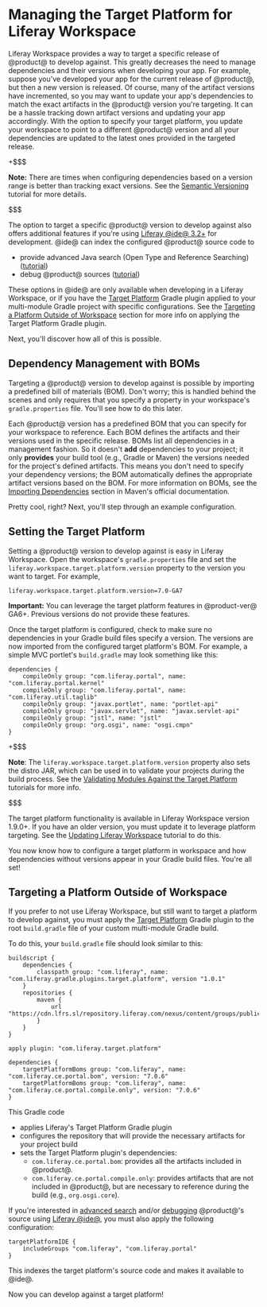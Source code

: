 # Managing the Target Platform for Liferay Workspace [](id=managing-the-target-platform-for-liferay-workspace)

Liferay Workspace provides a way to target a specific release of @product@ to
develop against. This greatly decreases the need to manage dependencies and
their versions when developing your app. For example, suppose you've developed
your app for the current release of @product@, but then a new version is
released. Of course, many of the artifact versions have incremented, so you may
want to update your app's dependencies to match the exact artifacts in the
@product@ version you're targeting. It can be a hassle tracking down artifact
versions and updating your app accordingly. With the option to specify your
target platform, you update your workspace to point to a different @product@
version and all your dependencies are updated to the latest ones provided in the
targeted release.

+$$$

**Note:** There are times when configuring dependencies based on a version range
is better than tracking exact versions. See the
[Semantic Versioning](/develop/tutorials/-/knowledge_base/7-0/semantic-versioning)
tutorial for more details.

$$$

The option to target a specific @product@ version to develop against also offers
additional features if you're using
[Liferay @ide@ 3.2+](/develop/tutorials/-/knowledge_base/7-0/liferay-ide) for
development. @ide@ can index the configured @product@ source code to

- provide advanced Java search (Open Type and Reference Searching)
  ([tutorial](/develop/tutorials/-/knowledge_base/7-0/searching-product-source-in-liferay-ide))
- debug @product@ sources
  ([tutorial](/develop/tutorials/-/knowledge_base/7-0/debugging-product-source-in-liferay-ide))

These options in @ide@ are only available when developing in a Liferay
Workspace, or if you have the
[Target Platform](/develop/reference/-/knowledge_base/7-0/target-platform-gradle-plugin)
Gradle plugin applied to your multi-module Gradle project with specific
configurations. See the
[Targeting a Platform Outside of Workspace](#targeting-a-platform-outside-of-workspace)
section for more info on applying the Target Platform Gradle plugin.

Next, you'll discover how all of this is possible.

## Dependency Management with BOMs [](id=dependency-management-with-boms)

Targeting a @product@ version to develop against is possible by importing a
predefined bill of materials (BOM). Don't worry; this is handled behind the
scenes and only requires that you specify a property in your workspace's
`gradle.properties` file. You'll see how to do this later.

Each @product@ version has a predefined BOM that you can specify for your
workspace to reference. Each BOM defines the artifacts and their versions used
in the specific release. BOMs list all dependencies in a management fashion. So
it doesn't **add** dependencies to your project; it only **provides** your build
tool (e.g., Gradle or Maven) the versions needed for the project's defined
artifacts. This means you don't need to specify your dependency versions; the
BOM automatically defines the appropriate artifact versions based on the BOM.
For more information on BOMs, see the
[Importing Dependencies](https://maven.apache.org/guides/introduction/introduction-to-dependency-mechanism#Importing_Dependencies)
section in Maven's official documentation.

Pretty cool, right? Next, you'll step through an example configuration.

## Setting the Target Platform [](id=setting-the-target-platform)

Setting a @product@ version to develop against is easy in Liferay Workspace.
Open the workspace's `gradle.properties` file and set the
`liferay.workspace.target.platform.version` property to the version you want to
target. For example,

    liferay.workspace.target.platform.version=7.0-GA7

**Important:** You can leverage the target platform features in @product-ver@
GA6+. Previous versions do not provide these features.

Once the target platform is configured, check to make sure no dependencies in
your Gradle build files specify a version. The versions are now imported from
the configured target platform's BOM. For example, a simple MVC portlet's
`build.gradle` may look something like this:

    dependencies {
        compileOnly group: "com.liferay.portal", name: "com.liferay.portal.kernel"
        compileOnly group: "com.liferay.portal", name: "com.liferay.util.taglib"
        compileOnly group: "javax.portlet", name: "portlet-api"
        compileOnly group: "javax.servlet", name: "javax.servlet-api"
        compileOnly group: "jstl", name: "jstl"
        compileOnly group: "org.osgi", name: "osgi.cmpn"
    }

+$$$

**Note**: The `liferay.workspace.target.platform.version` property also sets
the distro JAR, which can be used in to validate your projects during the build
process. See the
[Validating Modules Against the Target Platform](/develop/tutorials/-/knowledge_base/7-0/validating-projects-against-the-target-platform)
tutorials for more info.

$$$

The target platform functionality is available in Liferay Workspace version
1.9.0+. If you have an older version, you must update it to leverage platform
targeting. See the
[Updating Liferay Workspace](/develop/tutorials/-/knowledge_base/7-0/updating-liferay-workspace)
tutorial to do this.

You now know how to configure a target platform in workspace and how
dependencies without versions appear in your Gradle build files. You're all set!

## Targeting a Platform Outside of Workspace [](id=targeting-a-platform-outside-of-workspace)

If you prefer to not use Liferay Workspace, but still want to target a platform
to develop against, you must apply the
[Target Platform](/develop/reference/-/knowledge_base/7-0/target-platform-gradle-plugin)
Gradle plugin to the root `build.gradle` file of your custom multi-module Gradle
build.

To do this, your `build.gradle` file should look similar to this:

    buildscript {
        dependencies {
            classpath group: "com.liferay", name: "com.liferay.gradle.plugins.target.platform", version "1.0.1"
        }
        repositories {
            maven {
                url "https://cdn.lfrs.sl/repository.liferay.com/nexus/content/groups/public"
            }
        }
    }

    apply plugin: "com.liferay.target.platform"

    dependencies {
        targetPlatformBoms group: "com.liferay", name: "com.liferay.ce.portal.bom", version: "7.0.6"
        targetPlatformBoms group: "com.liferay", name: "com.liferay.ce.portal.compile.only", version: "7.0.6"
    }

This Gradle code

- applies Liferay's Target Platform Gradle plugin
- configures the repository that will provide the necessary artifacts for your
  project build
- sets the Target Platform plugin's dependencies:
    - `com.liferay.ce.portal.bom`: provides all the artifacts included in
      @product@.
    - `com.liferay.ce.portal.compile.only`: provides artifacts that are not
      included in @product@, but are necessary to reference during the build
      (e.g., `org.osgi.core`).

If you're interested in
[advanced search](/develop/tutorials/-/knowledge_base/7-0/searching-product-source-in-liferay-ide)
and/or
[debugging](/develop/tutorials/-/knowledge_base/7-0/debugging-product-source-in-liferay-ide)
@product@'s source using
[Liferay @ide@](/develop/tutorials/-/knowledge_base/7-0/liferay-ide), you must
also apply the following configuration:

    targetPlatformIDE {
        includeGroups "com.liferay", "com.liferay.portal"
    }

This indexes the target platform's source code and makes it available to @ide@.

Now you can develop against a target platform!
